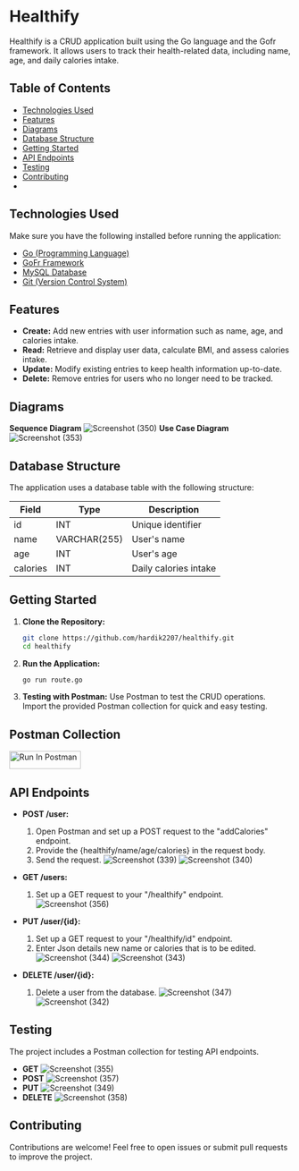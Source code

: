 # Healthify

Healthify is a CRUD application built using the Go language and the Gofr framework. It allows users to track their health-related data, including name, age, and daily calories intake.

## Table of Contents

- [Technologies Used](#features)
- [Features](#features)
- [Diagrams](#diagrams)
- [Database Structure](#features)
- [Getting Started](#getting-started)
- [API Endpoints](#api-endpoints)
- [Testing](#testing)
- [Contributing](#contributing)
- 
## Technologies Used
Make sure you have the following installed before running the application:

- [Go (Programming Language)](https://golang.org/dl/)
- [GoFr Framework](https://gofr.dev/)
- [MySQL Database](https://dev.mysql.com/downloads/) 
- [Git (Version Control System)](https://git-scm.com/downloads/)
## Features

- **Create:** Add new entries with user information such as name, age, and calories intake.
- **Read:** Retrieve and display user data, calculate BMI, and assess calories intake.
- **Update:** Modify existing entries to keep health information up-to-date.
- **Delete:** Remove entries for users who no longer need to be tracked.

## Diagrams

**Sequence Diagram** ![Screenshot (350)](https://github.com/HARDIK2207/Healthify/assets/84044856/84d46d16-50ef-4897-8e2d-a0a876956010)
**Use Case Diagram** ![Screenshot (353)](https://github.com/HARDIK2207/Healthify/assets/84044856/2637ac0b-768a-4544-b482-3461732ce885)


## Database Structure

The application uses a database table with the following structure:

| Field    | Type         | Description                   |
|----------|--------------|-------------------------------|
| id       | INT          | Unique identifier             |
| name     | VARCHAR(255) | User's name                   |
| age      | INT          | User's age                    |
| calories | INT          | Daily calories intake         |


## Getting Started

1. **Clone the Repository:**
    ```bash
    git clone https://github.com/hardik2207/healthify.git
    cd healthify
    ```

2. **Run the Application:**
    ```bash
    go run route.go
    ```

5. **Testing with Postman:**
    Use Postman to test the CRUD operations. Import the provided Postman collection for quick and easy testing.

## Postman Collection
[<img src="https://run.pstmn.io/button.svg" alt="Run In Postman" style="width: 128px; height: 32px;">](https://god.gw.postman.com/run-collection/31814548-40a2f570-d9ff-451a-a689-338269f7a345?action=collection%2Ffork&source=rip_markdown&collection-url=entityId%3D31814548-40a2f570-d9ff-451a-a689-338269f7a345%26entityType%3Dcollection%26workspaceId%3Dda2682a5-3d4a-436c-bdae-46c7c302ae98)
## API Endpoints

- **POST /user:** 
     1. Open Postman and set up a POST request to the "addCalories" endpoint.
     2. Provide the {healthify/name/age/calories} in the request body.
     3. Send the request.
    ![Screenshot (339)](https://github.com/HARDIK2207/Healthify/assets/84044856/a1d5ceb7-7429-4eb8-a311-50ce7aa82851)
    ![Screenshot (340)](https://github.com/HARDIK2207/Healthify/assets/84044856/c3a1bf31-6c4c-4547-98ef-44267d4ca1af)

- **GET /users:**
    1. Set up a GET request to your "/healthify" endpoint.
    ![Screenshot (356)](https://github.com/HARDIK2207/Healthify/assets/84044856/3819d937-cc7b-4cc0-98a8-a3c833d2fa2c)

- **PUT /user/{id}:**
    1. Set up a GET request to your "/healthify/id" endpoint.
    2. Enter Json details new name or calories that is to be edited.
    ![Screenshot (344)](https://github.com/HARDIK2207/Healthify/assets/84044856/103a0c1c-2e7c-4b3e-ba06-bcb50489ceb1)
    ![Screenshot (343)](https://github.com/HARDIK2207/Healthify/assets/84044856/51b48bd3-c22b-4a85-bb5e-2deb21ed1246)

- **DELETE /user/{id}:**
    1. Delete a user from the database.
    ![Screenshot (347)](https://github.com/HARDIK2207/Healthify/assets/84044856/f756c782-5432-42b1-abae-837e5a711021)
    ![Screenshot (342)](https://github.com/HARDIK2207/Healthify/assets/84044856/8aa3ac4a-9f45-4035-afec-3f0afbccc22c)

## Testing

The project includes a Postman collection for testing API endpoints.

 - **GET**
    ![Screenshot (355)](https://github.com/HARDIK2207/Healthify/assets/84044856/6fab24e0-c4af-4040-ae06-810b428554c5)
- **POST**
    ![Screenshot (357)](https://github.com/HARDIK2207/Healthify/assets/84044856/279e9406-7ae5-4f4a-b27f-08e74335f6b4)
- **PUT**
    ![Screenshot (349)](https://github.com/HARDIK2207/Healthify/assets/84044856/5a8c3d91-15f2-4188-be8a-c7f11cfa62d8)
- **DELETE**
    ![Screenshot (358)](https://github.com/HARDIK2207/Healthify/assets/84044856/9a4b7994-035f-4b0a-b6da-212233528e5b)

## Contributing

Contributions are welcome! Feel free to open issues or submit pull requests to improve the project.




